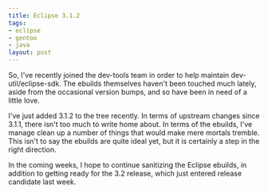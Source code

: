 ```yaml
--- 
title: Eclipse 3.1.2
tags: 
- eclipse
- gentoo
- java
layout: post
---
```

So, I've recently joined the dev-tools team in order to help maintain dev-util/eclipse-sdk. The ebuilds themselves haven't been touched much lately, aside from the occasional version bumps, and so have been in need of a little love.

I've just added 3.1.2 to the tree recently. In terms of upstream changes since 3.1.1, there isn't too much to write home about. In terms of the ebuilds, I've manage clean up a number of things that would make mere mortals tremble. This isn't to say the ebuilds are quite ideal yet, but it is certainly a step in the right direction.

In the coming weeks, I hope to continue sanitizing the Eclipse ebuilds, in addition to getting ready for the 3.2 release, which just entered release candidate last week.
